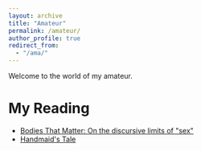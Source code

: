 ```yaml
---
layout: archive
title: "Amateur"
permalink: /amateur/
author_profile: true
redirect_from:
  - "/ama/"
---
```


Welcome to the world of my amateur.

My Reading
======
* [Bodies That Matter: On the discursive limits of "sex"](http://Liuchao-JIN.github.io/files/Amateur/Bodies_That_Matter__On_the_discursive_limits_of_sex.pdf)
* [Handmaid's Tale](http://Liuchao-JIN.github.io/files/Amateur/Handmaid's_Tale.pdf)
